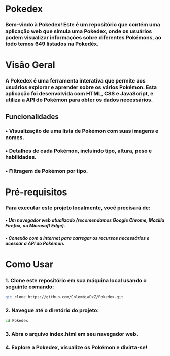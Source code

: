# Pokedex

### Bem-vindo à Pokedex! Este é um repositório que contém uma aplicação web que simula uma Pokedex, onde os usuários podem visualizar informações sobre diferentes Pokémons, ao todo temos 649 listados na Pokedéx.

# Visão Geral
### A Pokedex é uma ferramenta interativa que permite aos usuários explorar e aprender sobre os vários Pokémon. Esta aplicação foi desenvolvida com HTML, CSS e JavaScript, e utiliza a API do Pokémon para obter os dados necessários.

## Funcionalidades

### • Visualização de uma lista de Pokémon com suas imagens e nomes.

### • Detalhes de cada Pokémon, incluindo tipo, altura, peso e      habilidades.

### • Filtragem de Pokémon por tipo.

# Pré-requisitos

### Para executar este projeto localmente, você precisará de:

##### •  Um navegador web atualizado (recomendamos Google Chrome, Mozilla Firefox, ou Microsoft Edge).

##### • Conexão com a internet para carregar os recursos necessários e acessar a API do Pokémon.

# Como Usar

### 1. Clone este repositório em sua máquina local usando o seguinte comando:

```bash
git clone https://github.com/ColombiaDzZ/Pokedex.git
````

### 2. Navegue até o diretório do projeto:

```bash
cd Pokedex
```

### 3. Abra o arquivo index.html em seu navegador web.

### 4. Explore a Pokedex, visualize os Pokémon e divirta-se!
